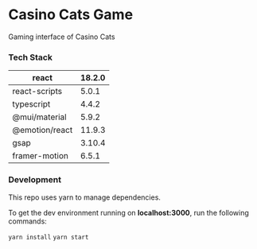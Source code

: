 # Casino Cats Game

Gaming interface of Casino Cats

### Tech Stack ###
react  | 18.2.0
------------- | -------------
react-scripts  | 5.0.1
typescript  | 4.4.2
@mui/material | 5.9.2
@emotion/react | 11.9.3
gsap | 3.10.4
framer-motion | 6.5.1

### Development ###

This repo uses yarn to manage dependencies.

To get the dev environment running on **localhost:3000**, run the following commands:

`yarn install`
`yarn start`
 


